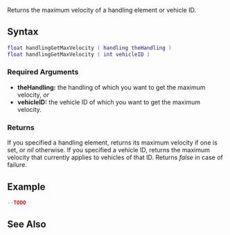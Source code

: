Returns the maximum velocity of a handling element or vehicle ID.

Syntax
------

``` lua
float handlingGetMaxVelocity ( handling theHandling )
float handlingGetMaxVelocity ( int vehicleID )
```

### Required Arguments

-   **theHandling:** the handling of which you want to get the maximum velocity, *or*
-   **vehicleID:** the vehicle ID of which you want to get the maximum velocity.

### Returns

If you specified a handling element, returns its maximum velocity if one is set, or *nil* otherwise. If you specified a vehicle ID, returns the maximum velocity that currently applies to vehicles of that ID. Returns *false* in case of failure.

Example
-------

``` lua
--TODO
```

See Also
--------
